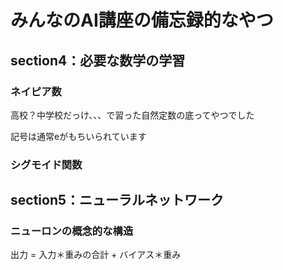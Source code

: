 # みんなのAI講座の備忘録的なやつ

## section4：必要な数学の学習
### ネイピア数
高校？中学校だっけ、、、で習った自然定数の底ってやつでした

記号は通常eがもちいられています


### シグモイド関数


## section5：ニューラルネットワーク

### ニューロンの概念的な構造
出力 = 入力＊重みの合計 + バイアス＊重み



